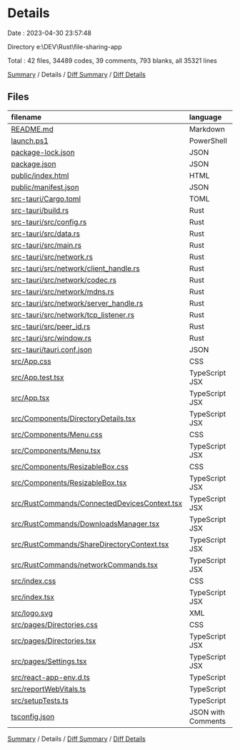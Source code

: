 # Details

Date : 2023-04-30 23:57:48

Directory e:\\DEV\\Rust\\file-sharing-app

Total : 42 files,  34489 codes, 39 comments, 793 blanks, all 35321 lines

[Summary](results.md) / Details / [Diff Summary](diff.md) / [Diff Details](diff-details.md)

## Files
| filename | language | code | comment | blank | total |
| :--- | :--- | ---: | ---: | ---: | ---: |
| [README.md](/README.md) | Markdown | 26 | 0 | 21 | 47 |
| [launch.ps1](/launch.ps1) | PowerShell | 2 | 0 | 0 | 2 |
| [package-lock.json](/package-lock.json) | JSON | 30,267 | 0 | 1 | 30,268 |
| [package.json](/package.json) | JSON | 59 | 0 | 1 | 60 |
| [public/index.html](/public/index.html) | HTML | 20 | 23 | 1 | 44 |
| [public/manifest.json](/public/manifest.json) | JSON | 25 | 0 | 1 | 26 |
| [src-tauri/Cargo.toml](/src-tauri/Cargo.toml) | TOML | 40 | 5 | 7 | 52 |
| [src-tauri/build.rs](/src-tauri/build.rs) | Rust | 3 | 0 | 1 | 4 |
| [src-tauri/src/config.rs](/src-tauri/src/config.rs) | Rust | 107 | 0 | 30 | 137 |
| [src-tauri/src/data.rs](/src-tauri/src/data.rs) | Rust | 101 | 0 | 23 | 124 |
| [src-tauri/src/main.rs](/src-tauri/src/main.rs) | Rust | 110 | 0 | 22 | 132 |
| [src-tauri/src/network.rs](/src-tauri/src/network.rs) | Rust | 45 | 0 | 10 | 55 |
| [src-tauri/src/network/client_handle.rs](/src-tauri/src/network/client_handle.rs) | Rust | 802 | 1 | 163 | 966 |
| [src-tauri/src/network/codec.rs](/src-tauri/src/network/codec.rs) | Rust | 126 | 2 | 37 | 165 |
| [src-tauri/src/network/mdns.rs](/src-tauri/src/network/mdns.rs) | Rust | 152 | 0 | 30 | 182 |
| [src-tauri/src/network/server_handle.rs](/src-tauri/src/network/server_handle.rs) | Rust | 868 | 0 | 156 | 1,024 |
| [src-tauri/src/network/tcp_listener.rs](/src-tauri/src/network/tcp_listener.rs) | Rust | 19 | 0 | 7 | 26 |
| [src-tauri/src/peer_id.rs](/src-tauri/src/peer_id.rs) | Rust | 44 | 0 | 12 | 56 |
| [src-tauri/src/window.rs](/src-tauri/src/window.rs) | Rust | 17 | 0 | 6 | 23 |
| [src-tauri/tauri.conf.json](/src-tauri/tauri.conf.json) | JSON | 110 | 0 | 0 | 110 |
| [src/App.css](/src/App.css) | CSS | 49 | 0 | 13 | 62 |
| [src/App.test.tsx](/src/App.test.tsx) | TypeScript JSX | 8 | 0 | 2 | 10 |
| [src/App.tsx](/src/App.tsx) | TypeScript JSX | 102 | 0 | 19 | 121 |
| [src/Components/DirectoryDetails.tsx](/src/Components/DirectoryDetails.tsx) | TypeScript JSX | 300 | 0 | 34 | 334 |
| [src/Components/Menu.css](/src/Components/Menu.css) | CSS | 15 | 0 | 2 | 17 |
| [src/Components/Menu.tsx](/src/Components/Menu.tsx) | TypeScript JSX | 56 | 0 | 6 | 62 |
| [src/Components/ResizableBox.css](/src/Components/ResizableBox.css) | CSS | 39 | 0 | 6 | 45 |
| [src/Components/ResizableBox.tsx](/src/Components/ResizableBox.tsx) | TypeScript JSX | 51 | 0 | 8 | 59 |
| [src/RustCommands/ConnectedDevicesContext.tsx](/src/RustCommands/ConnectedDevicesContext.tsx) | TypeScript JSX | 45 | 0 | 14 | 59 |
| [src/RustCommands/DownloadsManager.tsx](/src/RustCommands/DownloadsManager.tsx) | TypeScript JSX | 144 | 0 | 31 | 175 |
| [src/RustCommands/ShareDirectoryContext.tsx](/src/RustCommands/ShareDirectoryContext.tsx) | TypeScript JSX | 136 | 0 | 33 | 169 |
| [src/RustCommands/networkCommands.tsx](/src/RustCommands/networkCommands.tsx) | TypeScript JSX | 53 | 0 | 12 | 65 |
| [src/index.css](/src/index.css) | CSS | 28 | 0 | 6 | 34 |
| [src/index.tsx](/src/index.tsx) | TypeScript JSX | 34 | 3 | 7 | 44 |
| [src/logo.svg](/src/logo.svg) | XML | 1 | 0 | 0 | 1 |
| [src/pages/Directories.css](/src/pages/Directories.css) | CSS | 48 | 0 | 10 | 58 |
| [src/pages/Directories.tsx](/src/pages/Directories.tsx) | TypeScript JSX | 386 | 0 | 53 | 439 |
| [src/pages/Settings.tsx](/src/pages/Settings.tsx) | TypeScript JSX | 11 | 0 | 2 | 13 |
| [src/react-app-env.d.ts](/src/react-app-env.d.ts) | TypeScript | 0 | 1 | 1 | 2 |
| [src/reportWebVitals.ts](/src/reportWebVitals.ts) | TypeScript | 13 | 0 | 3 | 16 |
| [src/setupTests.ts](/src/setupTests.ts) | TypeScript | 1 | 4 | 1 | 6 |
| [tsconfig.json](/tsconfig.json) | JSON with Comments | 26 | 0 | 1 | 27 |

[Summary](results.md) / Details / [Diff Summary](diff.md) / [Diff Details](diff-details.md)
